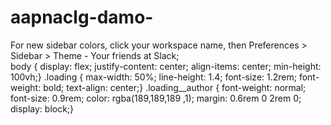 # aapnaclg-damo-
<section class="loading">
For new sidebar colors, click your workspace name, then     Preferences > Sidebar > Theme
<span class="loading__author"> - Your friends at Slack</span>; 
<span class="loading__anim">
</span>
</section>
body {  display: flex;  justify-content: center;  align-items: center;  min-height: 100vh;}
.loading {  max-width: 50%;  line-height: 1.4;  font-size: 1.2rem;  font-weight: bold;  text-align: center;}
.loading__author {  font-weight: normal;  font-size: 0.9rem;  color: rgba(189,189,189 ,1);  margin: 0.6rem 0 2rem 0;  display: block;}
